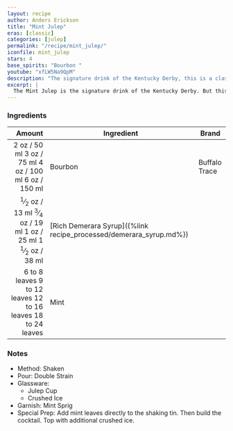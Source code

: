 ```yaml
---
layout: recipe
author: Anders Erickson
title: "Mint Julep"
eras: [classic]
categories: [julep]
permalink: "/recipe/mint_julep/"
iconfile: mint_julep
stars: 4
base_spirits: "Bourbon "
youtube: "xfLW5Na9QpM"
description: "The signature drink of the Kentucky Derby, this is a classic and refreshing cocktail made with bourbon, fresh mint, and sugar served over crushed ice."
excerpt: |
  The Mint Julep is the signature drink of the Kentucky Derby. But this easy-to-make bourbon cocktail shouldn’t be reserved for only one day a year.
---
```


### Ingredients

|        Amount | Ingredient                                               | Brand         |
| ------------: | -------------------------------------------------------- | ------------- |
|          <span class="onex active">2 oz  / 50 ml</span> <span class="onehalfx">3 oz  / 75 ml</span> <span class="twox">4 oz  / 100 ml</span> <span class="threex">6 oz  / 150 ml</span>| Bourbon                                                  | Buffalo Trace |
|        <span class="onex active"> <sup>1</sup>&frasl;<sub>2</sub> oz  / 13 ml</span> <span class="onehalfx"> <sup>3</sup>&frasl;<sub>4</sub> oz  / 19 ml</span> <span class="twox">1 oz  / 25 ml</span> <span class="threex">1 <sup>1</sup>&frasl;<sub>2</sub> oz  / 38 ml</span>| [Rich Demerara Syrup]({%link recipe_processed/demerara_syrup.md%}) |
| <span class="onex active">6 to 8 leaves </span> <span class="onehalfx">9 to 12 leaves </span> <span class="twox">12 to 16 leaves </span> <span class="threex">18 to 24 leaves </span>| Mint                                                     |

### Notes

- Method: Shaken
- Pour: Double Strain
- Glassware:
  - Julep Cup
  - Crushed Ice
- Garnish: Mint Sprig
- Special Prep: Add mint leaves directly to the shaking tin. Then build the cocktail. Top with additional crushed ice.

    
<script type="application/ld+json">
{
  "@context": "https://schema.org",
  "@type": "Recipe",
  "author": {
    "@type": "Person",
    "name": "{{ page.author }}"
    },
  "image": "{%- for page in page.categories limit: 1 %}{% assign cat = site.data.categories | where: "slug", page | first %}{{ site.url }}{{ site.baseurl}}/assets/images/category_{{cat.slug}}.svg{% endfor -%}",
  "description": "{{ page.excerpt | strip_html | replace: '"', "'" }}",
  "recipeIngredient": [
  " 2 oz Bourbon ",
  " 0.5 oz Rich Demerara Syrup",
  "6 to 8 leaves Mint"
    ],
  "name": "{{ page.title }}",
  "recipeInstructions": [
    {
      "@type": "HowToStep",
      "text": "- Method: Shaken"
    },
    {
      "@type": "HowToStep",
      "text": "- Pour: Double Strain"
    },
    {
      "@type": "HowToStep",
      "text": "- Glassware:"
    },
    {
      "@type": "HowToStep",
      "text": "  - Julep Cup"
    },
    {
      "@type": "HowToStep",
      "text": "  - Crushed Ice"
    },
    {
      "@type": "HowToStep",
      "text": "- Garnish: Mint Sprig"
    },
    {
      "@type": "HowToStep",
      "text": "- Special Prep: Add mint leaves directly to the shaking tin. Then build the cocktail. Top with additional crushed ice."
    }
    ],
  "recipeYield": "1 cocktail",
  "recipeCategory": "cocktail",
  {% if page.stars and site.data.ratings[page.iconfile].ratings -%}"aggregateRating": {
   "@type": "AggregateRating",
   "ratingValue": "{%- include stars_metadata.html %}",
   "bestRating": "5",
   "reviewCount": "2"},{%- endif %}
  "recipeCuisine": "global",
  "prepTime": "PT20M",
  "cookTime": "PT15S",
  "keywords": "{{ page.title }}, cocktail, {{ page.eras }}, {%- include category_metadata.html -%}, {%- include spirits_metadata.html -%}"
}
</script>

    